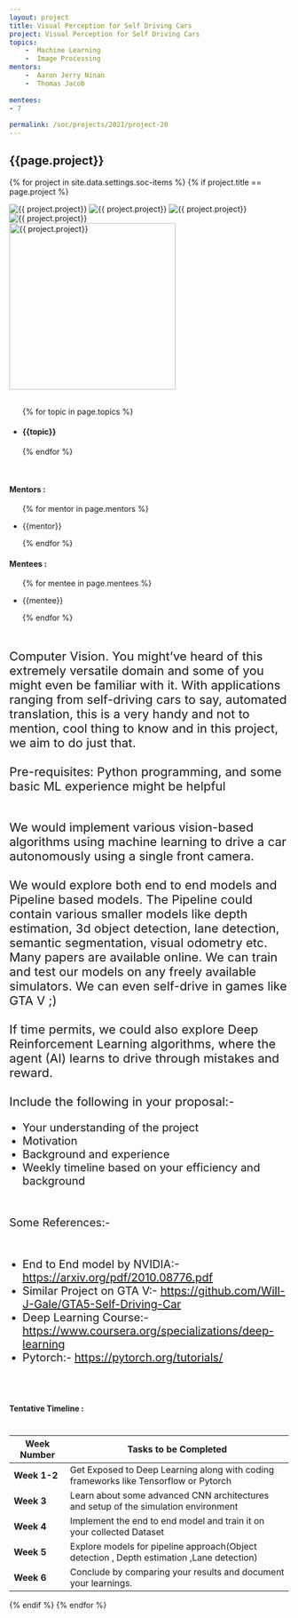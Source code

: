```yaml
---
layout: project
title: Visual Perception for Self Driving Cars
project: Visual Perception for Self Driving Cars
topics:
    -  Machine Learning
    -  Image Processing
mentors:
    -  Aaron Jerry Ninan 
    -  Thomas Jacob     
    
mentees:
- 7   
    
permalink: /soc/projects/2021/project-20
---
```


<h2 class="display1 m-3 p-3 text-center project-title">{{page.project}}</h2>

{% for project in site.data.settings.soc-items %}
{% if project.title == page.project %}
<div class ="img-soc d-block"> 
    <img src="{{ site.baseurl }}/{{ project.image }}" alt="{{ project.project}}" class="image-1">
    <img src="{{ site.baseurl }}/{{ project.image }}" alt="{{ project.project}}" class="image-2">
    <img src="{{ site.baseurl }}/{{ project.image }}" alt="{{ project.project}}" class="image-3">
    <img src="{{ site.baseurl }}/{{ project.image }}" alt="{{ project.project}}" class="image-4">
</div>
<div class = "mobile-img-soc">
  <img src="{{ site.baseurl }}/{{ project.image }}"  width = "300" height="300" alt="{{ project.project}}" class="border rounded">
  </div>
<div>
    <br>
    <ul>
        {% for topic in page.topics %}
        <li><h4 class="text-primary text-center">{{topic}}</h4></li>
        {% endfor %}
    </ul>
    <br>
    <h4 class="display3  ">Mentors :</h4> 
    <ul>
        {% for mentor in page.mentors %}
        <li><p class="lead">{{mentor}}</p></li>
        {% endfor %}
    </ul>
    <h4 class="display3  ">Mentees :</h4> 
    <ul>
        {% for mentee in page.mentees %}
        <li><p class="lead">{{mentee}}</p></li>
        {% endfor %}
    </ul>
</div>
<div>
    <p class="display3 project-desc" style = "font-size:22px;" >
        <br>
        Computer Vision. You might’ve heard of this extremely versatile domain and some of you might even be familiar with it. With applications ranging from self-driving cars to say, automated translation, this is a very handy and not to mention, cool thing to know and in this project, we aim to do just that.
        <br><br>
        Pre-requisites: Python programming, and some basic ML experience might be helpful
        <br><br>
        </p>
        <p class="display3" style = "font-size:22px;" >
        We would implement various vision-based algorithms using machine learning to drive a car autonomously using a single front camera.
        <br><br>
        We would explore both end to end models and Pipeline based models. The Pipeline could contain various smaller models like depth estimation, 3d object detection, lane detection, semantic segmentation, visual odometry etc. Many papers are available online. We can train and test our models on any freely available simulators. We can even self-drive in games like GTA V ;)
        <br><br>
        If time permits, we could also explore Deep Reinforcement Learning algorithms, where the agent (AI) learns to drive through mistakes and reward.
        <br><br>
        Include the following in your proposal:-
        <br></p>
        <ul style = "list-style-type:disc">
        <li class = "display3 mb-2" style = "font-size:20px">Your understanding of the project</li>
        <li class = "display3 mb-2" style = "font-size:20px">Motivation</li>
        <li class = "display3 mb-2" style = "font-size:20px">Background and experience</li>
        <li class = "display3 mb-2" style = "font-size:20px">Weekly timeline based on your efficiency and background</li>
        </ul><br>
        <p class = "display3" style = "font-size:20px">
        Some References:-
        </p>
        <br><ul style = "list-style-type:disc">
         <li class = "display3 mb-2" style = "font-size:20px">End to End model by NVIDIA:- <a href = "https://arxiv.org/pdf/2010.08776.pdf">https://arxiv.org/pdf/2010.08776.pdf</a></li>
         <li class = "display3 mb-2" style = "font-size:20px">Similar Project on GTA V:- <a href="https://github.com/Will-J-Gale/GTA5-Self-Driving-Car">https://github.com/Will-J-Gale/GTA5-Self-Driving-Car</a></li>
         <li class = "display3 mb-2" style = "font-size:20px">Deep Learning Course:- <a href = "https://www.coursera.org/specializations/deep-learning">https://www.coursera.org/specializations/deep-learning</a></li>
         <li class = "display3 mb-2" style = "font-size:20px">Pytorch:- <a href = "https://pytorch.org/tutorials/">https://pytorch.org/tutorials/</a></li>
        </ul>
        <br>
</div>
<div class = 'd-flex'>
<div>
    <h4 class="display3" style="margin:40px 0px 40px 0px;">Tentative Timeline :</h4>
    <table class="table table-striped">
  <thead>
    <tr>
      <th>Week Number</th>
      <th>Tasks to be Completed</th>
    </tr>
  </thead>
  <tbody>
    <tr>
      <td><strong>Week 1-2</strong></td>
      <td>Get Exposed to Deep Learning along with coding frameworks like Tensorflow or Pytorch</td>
    </tr>
    <tr>
      <td><strong>Week 3</strong></td>
      <td>Learn about some advanced CNN architectures and setup of the simulation environment</td>
    </tr>
    <tr>
      <td><strong>Week 4</strong></td>
      <td>Implement the end to end model and train it on your collected Dataset</td>
    </tr>
    <tr>
      <td><strong>Week 5</strong></td>
      <td>Explore models for pipeline approach(Object detection , Depth estimation ,Lane detection)</td>
    </tr>
    <tr>
      <td><strong>Week 6</strong></td>
      <td>Conclude by comparing your results and document your learnings.</td>
    </tr>
  </tbody>
</table>
</div>
{% endif %}
{% endfor %}
